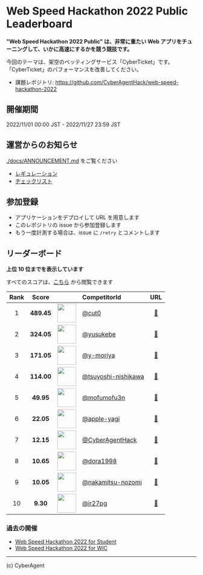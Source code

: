 # Web Speed Hackathon 2022 Public Leaderboard

**"Web Speed Hackathon 2022 Public" は、非常に重たい Web アプリをチューニングして、いかに高速にするかを競う競技です。**

今回のテーマは、架空のベッティングサービス「CyberTicket」です。
「CyberTicket」のパフォーマンスを改善してください。

- 課題レポジトリ: https://github.com/CyberAgentHack/web-speed-hackathon-2022

## 開催期間

2022/11/01 00:00 JST - 2022/11/27 23:59 JST

## 運営からのお知らせ

[./docs/ANNOUNCEMENT.md](./docs/ANNOUNCEMENT.md) をご覧ください

- [レギュレーション](./docs/REGULATION.md)
- [チェックリスト](./docs/CHECKLIST.md)

## 参加登録

- アプリケーションをデプロイして URL を用意します
- このレポジトリの issue から参加登録します
- もう一度計測する場合は、issue に `/retry` とコメントします

## リーダーボード

**上位 10 位までを表示しています**

すべてのスコアは、[こちら](./score.csv) から閲覧できます

<!-- leaderboard:start -->

|Rank|Score||CompetitorId|URL|
|:--:|:--:|:--:|:--|:--:|
|1|**489.45**|<img alt="" width="50" height="50" src="https://github.com/cut0.png?size=100"/>|[@cut0](https://github.com/cut0)|[:link:](https://web-speed-hackathon-official.herokuapp.com/)|
|2|**324.05**|<img alt="" width="50" height="50" src="https://github.com/yusukebe.png?size=100"/>|[@yusukebe](https://github.com/yusukebe)|[:link:](https://wsh-yusukebe.herokuapp.com/)|
|3|**171.05**|<img alt="" width="50" height="50" src="https://github.com/y-moriya.png?size=100"/>|[@y-moriya](https://github.com/y-moriya)|[:link:](https://webs-hack.herokuapp.com/)|
|4|**114.00**|<img alt="" width="50" height="50" src="https://github.com/tsuyoshi-nishikawa.png?size=100"/>|[@tsuyoshi-nishikawa](https://github.com/tsuyoshi-nishikawa)|[:link:](https://wsh-tsuyoshi-nishikawa.herokuapp.com/)|
|5|**49.95**|<img alt="" width="50" height="50" src="https://github.com/mofumofu3n.png?size=100"/>|[@mofumofu3n](https://github.com/mofumofu3n)|[:link:](https://cyber-ticket.herokuapp.com/)|
|6|**22.05**|<img alt="" width="50" height="50" src="https://github.com/apple-yagi.png?size=100"/>|[@apple-yagi](https://github.com/apple-yagi)|[:link:](https://apple-yagi-wsh-2022.herokuapp.com/)|
|7|**12.15**|<img alt="" width="50" height="50" src="https://github.com/CyberAgentHack.png?size=100"/>|[@CyberAgentHack](https://github.com/CyberAgentHack)|[:link:](https://web-speed-hackathon-2022.herokuapp.com/)|
|8|**10.65**|<img alt="" width="50" height="50" src="https://github.com/dora1998.png?size=100"/>|[@dora1998](https://github.com/dora1998)|[:link:](https://web-speed-hackathon-2022.herokuapp.com/)|
|9|**10.05**|<img alt="" width="50" height="50" src="https://github.com/nakamitsu-nozomi.png?size=100"/>|[@nakamitsu-nozomi](https://github.com/nakamitsu-nozomi)|[:link:](https://web-speed-hackathon-2023.herokuapp.com/)|
|10|**9.30**|<img alt="" width="50" height="50" src="https://github.com/ir27pg.png?size=100"/>|[@ir27pg](https://github.com/ir27pg)|[:link:](https://ir27pg-web-speed-hackathon.herokuapp.com/)|

<!-- leaderboard:end -->

### 過去の開催

- [Web Speed Hackathon 2022 for Student](./archived/2022-03-06/)
- [Web Speed Hackathon 2022 for WIC](./archived/2022-08-05/)

---

(c) CyberAgent
